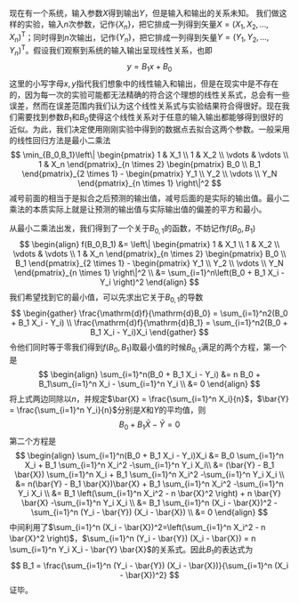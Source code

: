 现在有一个系统，输入参数$X$得到输出$Y$，但是输入和输出的关系未知。 我们做这样的实验，输入$n$次参数，记作$\{X_n\}$，把它排成一列得到矢量$X=(X_1,X_2,\dots,X_n)^{\mathrm{T}}$；同时得到$n$次输出，记作$\{Y_n\}$，把它排成一列得到矢量$Y=(Y_1,Y_2,\dots,Y_n)^{\mathrm{T}}$。假设我们观察到系统的输入输出呈现线性关系，也即
$$
y = B_1 x + B_0
$$
这里的小写字母$x,y$指代我们想象中的线性输入和输出，但是在现实中是不存在的，因为每一次的实验可能都无法精确的符合这个理想的线性关系式，总会有一些误差，然而在误差范围内我们认为这个线性关系式与实验结果符合得很好。现在我们需要找到参数$B_1$和$B_0$使得这个线性关系对于任意的输入输出都能够得到很好的近似。为此，我们决定使用刚刚实验中得到的数据点去拟合这两个参数。一般采用的线性回归方法是最小二乘法
$$
\min_{B_0,B_1}\left\|
\begin{pmatrix}
	1 & X_1 \\
	1 & X_2 \\
	\vdots & \vdots \\
	1 & X_n
\end{pmatrix}_{n \times 2}
\begin{pmatrix}
B_0 \\
B_1
\end{pmatrix}_{2 \times 1} -
\begin{pmatrix}
Y_1 \\
Y_2 \\
\vdots \\
Y_N
\end{pmatrix}_{n \times 1}
\right\|^2
$$
减号前面的相当于是拟合之后预测的输出值，减号后面的是实际的输出值。最小二乘法的本质实际上就是让预测的输出值与实际输出值的偏差的平方和最小。

从最小二乘法出发，我们得到了一个关于$B_{0,1}$的函数，不妨记作$f(B_0,B_1)$
$$
\begin{align}
f(B_0,B_1) &= 
\left\|
\begin{pmatrix}
	1 & X_1 \\
	1 & X_2 \\
	\vdots & \vdots \\
	1 & X_n
\end{pmatrix}_{n \times 2}
\begin{pmatrix}
B_0 \\
B_1
\end{pmatrix}_{2 \times 1} -
\begin{pmatrix}
Y_1 \\
Y_2 \\
\vdots \\
Y_N
\end{pmatrix}_{n \times 1}
\right\|^2 \\
&= \sum_{i=1}^n\left(B_0 + B_1 X_i - Y_i \right)^2
\end{align}
$$
我们希望找到它的最小值，可以先求出它关于$B_{0,1}$的导数
$$
\begin{gather}
\frac{\mathrm{d}f}{\mathrm{d}B_0} = \sum_{i=1}^n2(B_0 + B_1 X_i - Y_i) \\
\frac{\mathrm{d}f}{\mathrm{d}B_1} = \sum_{i=1}^n2(B_0 + B_1 X_i - Y_i)X_i
\end{gather}
$$
令他们同时等于零我们得到$f(B_0,B_1)$取最小值的时候$B_{0,1}$满足的两个方程，第一个是
$$
\begin{align}
\sum_{i=1}^n(B_0 + B_1 X_i - Y_i) &= n B_0 + B_1\sum_{i=1}^n X_i - \sum_{i=1}^n Y_i  \\
&= 0
\end{align}
$$
将上式两边同除以$n$，并规定$\bar{X} = \frac{\sum_{i=1}^n X_i}{n}$，$\bar{Y} = \frac{\sum_{i=1}^n Y_i}{n}$分别是$X$和$Y$的平均值，则
$$
B_0 + B_1 \bar{X} - \bar{Y} = 0
$$
第二个方程是
$$
\begin{align}
\sum_{i=1}^n(B_0 + B_1 X_i - Y_i)X_i &= B_0 \sum_{i=1}^n X_i + B_1 \sum_{i=1}^n X_i^2 -\sum_{i=1}^n Y_i X_i\\
&= (\bar{Y} - B_1 \bar{X}) \sum_{i=1}^n X_i + B_1 \sum_{i=1}^n X_i^2 -\sum_{i=1}^n Y_i X_i \\
&= n(\bar{Y} - B_1 \bar{X})\bar{X} + B_1 \sum_{i=1}^n X_i^2 -\sum_{i=1}^n Y_i X_i \\
&= B_1 \left(\sum_{i=1}^n X_i^2 - n \bar{X}^2  \right) + n \bar{Y} \bar{X} -\sum_{i=1}^n Y_i X_i \\
&= B_1 \sum_{i=1}^n (X_i - \bar{X})^2 - \sum_{i=1}^n (Y_i - \bar{Y}) (X_i - \bar{X}) \\
&= 0
\end{align}
$$
中间利用了$\sum_{i=1}^n (X_i - \bar{X})^2=\left(\sum_{i=1}^n X_i^2 - n \bar{X}^2  \right)$，$\sum_{i=1}^n (Y_i - \bar{Y}) (X_i - \bar{X}) = n \sum_{i=1}^n Y_i X_i - \bar{Y} \bar{X}$的关系式。因此$B_1$的表达式为
$$
B_1 = \frac{\sum_{i=1}^n (Y_i - \bar{Y}) (X_i - \bar{X})}{\sum_{i=1}^n (X_i - \bar{X})^2}
$$
证毕。